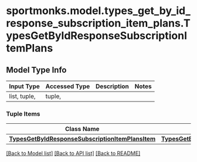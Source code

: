 # sportmonks.model.types_get_by_id_response_subscription_item_plans.TypesGetByIdResponseSubscriptionItemPlans

## Model Type Info
Input Type | Accessed Type | Description | Notes
------------ | ------------- | ------------- | -------------
list, tuple,  | tuple,  |  | 

### Tuple Items
Class Name | Input Type | Accessed Type | Description | Notes
------------- | ------------- | ------------- | ------------- | -------------
[**TypesGetByIdResponseSubscriptionItemPlansItem**](TypesGetByIdResponseSubscriptionItemPlansItem.md) | [**TypesGetByIdResponseSubscriptionItemPlansItem**](TypesGetByIdResponseSubscriptionItemPlansItem.md) | [**TypesGetByIdResponseSubscriptionItemPlansItem**](TypesGetByIdResponseSubscriptionItemPlansItem.md) |  | 

[[Back to Model list]](../../README.md#documentation-for-models) [[Back to API list]](../../README.md#documentation-for-api-endpoints) [[Back to README]](../../README.md)


